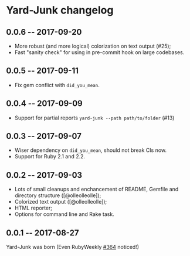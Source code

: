 # Yard-Junk changelog

## 0.0.6 -- 2017-09-20

* More robust (and more logical) colorization on text output (#25);
* Fast "sanity check" for using in pre-commit hook on large codebases.

## 0.0.5 -- 2017-09-11

* Fix gem conflict with `did_you_mean`.

## 0.0.4 -- 2017-09-09

* Support for partial reports `yard-junk --path path/to/folder` (#13)

## 0.0.3 -- 2017-09-07

* Wiser dependency on `did_you_mean`, should not break CIs now.
* Support for Ruby 2.1 and 2.2.

## 0.0.2 -- 2017-09-03

* Lots of small cleanups and enchancement of README, Gemfile and directory structure ([@olleolleolle]);
* Colorized text output ([@olleolleolle]);
* HTML reporter;
* Options for command line and Rake task.

## 0.0.1 -- 2017-08-27

Yard-Junk was born (Even RubyWeekly [#364](http://rubyweekly.com/issues/364) noticed!)

